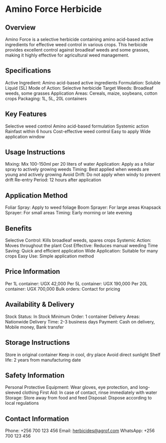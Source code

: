 # Amino Force Herbicide

## Overview
Amino Force is a selective herbicide containing amino acid-based active ingredients for effective weed control in various crops. This herbicide provides excellent control against broadleaf weeds and some grasses, making it highly effective for agricultural weed management.

## Specifications
Active Ingredient: Amino acid-based active ingredients
Formulation: Soluble Liquid (SL)
Mode of Action: Selective herbicide
Target Weeds: Broadleaf weeds, some grasses
Application Areas: Cereals, maize, soybeans, cotton crops
Packaging: 1L, 5L, 20L containers

## Key Features
Selective weed control
Amino acid-based formulation
Systemic action
Rainfast within 6 hours
Cost-effective weed control
Easy to apply
Wide application window

## Usage Instructions
Mixing: Mix 100-150ml per 20 liters of water
Application: Apply as a foliar spray to actively growing weeds
Timing: Best applied when weeds are young and actively growing
Avoid Drift: Do not apply when windy to prevent drift
Re-entry Period: 12 hours after application

## Application Method
Foliar Spray: Apply to weed foliage
Boom Sprayer: For large areas
Knapsack Sprayer: For small areas
Timing: Early morning or late evening

## Benefits
Selective Control: Kills broadleaf weeds, spares crops
Systemic Action: Moves throughout the plant
Cost Effective: Reduces manual weeding
Time Saving: Quick and efficient application
Wide Application: Suitable for many crops
Easy Use: Simple application method

## Price Information
Per 1L container: UGX 42,000
Per 5L container: UGX 190,000
Per 20L container: UGX 700,000
Bulk orders: Contact for pricing

## Availability & Delivery
Stock Status: In Stock
Minimum Order: 1 container
Delivery Areas: Nationwide
Delivery Time: 2-3 business days
Payment: Cash on delivery, Mobile money, Bank transfer

## Storage Instructions
Store in original container
Keep in cool, dry place
Avoid direct sunlight
Shelf life: 2 years from manufacturing date

## Safety Information
Personal Protective Equipment: Wear gloves, eye protection, and long-sleeved clothing
First Aid: In case of contact, rinse immediately with water
Storage: Store away from food and feed
Disposal: Dispose according to local regulations

## Contact Information
Phone: +256 700 123 456
Email: herbicides@agrof.com
WhatsApp: +256 700 123 456

